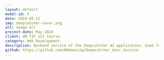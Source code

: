 ```yaml
---
layout: default
modal-id: 5
date: 2024-05-12
img: deepcatcher-cover.png
alt: image-alt
project-date: May 2024
client: UM TIF III Course
category: Web Development
description: Backend service of the Deepcatcher AI application. Used for the registration and management of users who want to save the application's predictions. Developed with Python Django.
github: https://github.com/NKAmazing/Deepcatcher_User_Service
---
```

